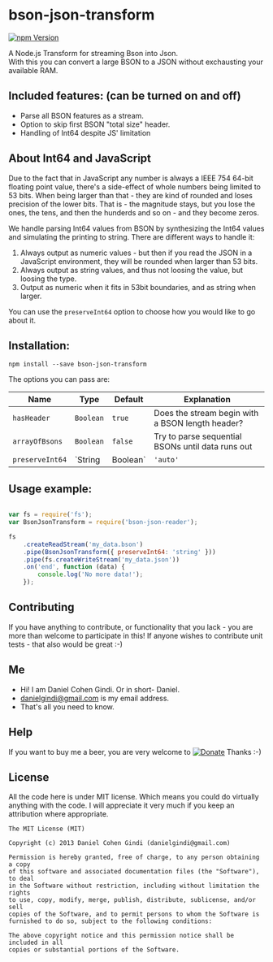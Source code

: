 # bson-json-transform

[![npm Version](https://badge.fury.io/js/bson-json-transform.png)](https://npmjs.org/package/bson-json-transform)

A Node.js Transform for streaming Bson into Json.  
With this you can convert a large BSON to a JSON without exchausting your available RAM.

## Included features: (can be turned on and off)

* Parse all BSON features as a stream.
* Option to skip first BSON "total size" header.
* Handling of Int64 despite JS' limitation

## About Int64 and JavaScript

Due to the fact that in JavaScript any number is always a IEEE 754 64-bit floating point value, there's a side-effect of whole numbers being limited to 53 bits. When being larger than that - they are kind of rounded and loses precision of the lower bits. That is - the magnitude stays, but you lose the ones, the tens, and then the hunderds and so on - and they become zeros.

We handle parsing Int64 values from BSON by synthesizing the Int64 values and simulating the printing to string.
There are different ways to handle it:
1. Always output as numeric values - but then if you read the JSON in a JavaScript environment, they will be rounded when larger than 53 bits.
2. Always output as string values, and thus not loosing the value, but loosing the type.
3. Output as numeric when it fits in 53bit boundaries, and as string when larger.

You can use the `preserveInt64` option to choose how you would like to go about it.

## Installation:

```
npm install --save bson-json-transform
```

The options you can pass are:

Name | Type | Default | Explanation
---- | ---- | ------- | -----------
  `hasHeader` | `Boolean` | `true` | Does the stream begin with a BSON length header?
  `arrayOfBsons` | `Boolean` | `false` | Try to parse sequential BSONs until data runs out
  `preserveInt64` | `String|Boolean` | `'auto'` | Preserve `Int64` when overflowing the JS 53bit limitation.<br />- `false` - Do not try to preserve (large numbers may be truncated!)<br />- `'number'` - Always output as numbers. Be careful when you read those!<br />- `'string'` - Always output as a string.<br />- `'auto'` - Output as a string when over 53bits, and as a number when possible.

  
## Usage example:

```javascript

var fs = require('fs');
var BsonJsonTransform = require('bson-json-reader');

fs
	.createReadStream('my_data.bson')
	.pipe(BsonJsonTransform({ preserveInt64: 'string' }))
	.pipe(fs.createWriteStream('my_data.json'))
	.on('end', function (data) {
	    console.log('No more data!');
	});

```

## Contributing

If you have anything to contribute, or functionality that you lack - you are more than welcome to participate in this!
If anyone wishes to contribute unit tests - that also would be great :-)

## Me
* Hi! I am Daniel Cohen Gindi. Or in short- Daniel.
* danielgindi@gmail.com is my email address.
* That's all you need to know.

## Help

If you want to buy me a beer, you are very welcome to
[![Donate](https://www.paypalobjects.com/en_US/i/btn/btn_donate_LG.gif)](https://www.paypal.com/cgi-bin/webscr?cmd=_s-xclick&hosted_button_id=G6CELS3E997ZE)
 Thanks :-)

## License

All the code here is under MIT license. Which means you could do virtually anything with the code.
I will appreciate it very much if you keep an attribution where appropriate.

    The MIT License (MIT)

    Copyright (c) 2013 Daniel Cohen Gindi (danielgindi@gmail.com)

    Permission is hereby granted, free of charge, to any person obtaining a copy
    of this software and associated documentation files (the "Software"), to deal
    in the Software without restriction, including without limitation the rights
    to use, copy, modify, merge, publish, distribute, sublicense, and/or sell
    copies of the Software, and to permit persons to whom the Software is
    furnished to do so, subject to the following conditions:

    The above copyright notice and this permission notice shall be included in all
    copies or substantial portions of the Software.
